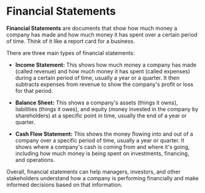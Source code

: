 # Financial Statements

**Financial Statements** are documents that show how much money a company has made and how much money it has spent over a certain period of time. Think of it like a report card for a business.

There are three main types of financial statements:

* **Income Statement:** This shows how much money a company has made (called revenue) and how much money it has spent (called expenses) during a certain period of time, usually a year or a quarter. It then subtracts expenses from revenue to show the company's profit or loss for that period.

* **Balance Sheet:** This shows a company's assets (things it owns), liabilities (things it owes), and equity (money invested in the company by shareholders) at a specific point in time, usually the end of a year or quarter. 

* **Cash Flow Statement:** This shows the money flowing into and out of a company over a specific period of time, usually a year or quarter. It shows where a company's cash is coming from and where it's going, including how much money is being spent on investments, financing, and operations. 

Overall, financial statements can help managers, investors, and other stakeholders understand how a company is performing financially and make informed decisions based on that information.

